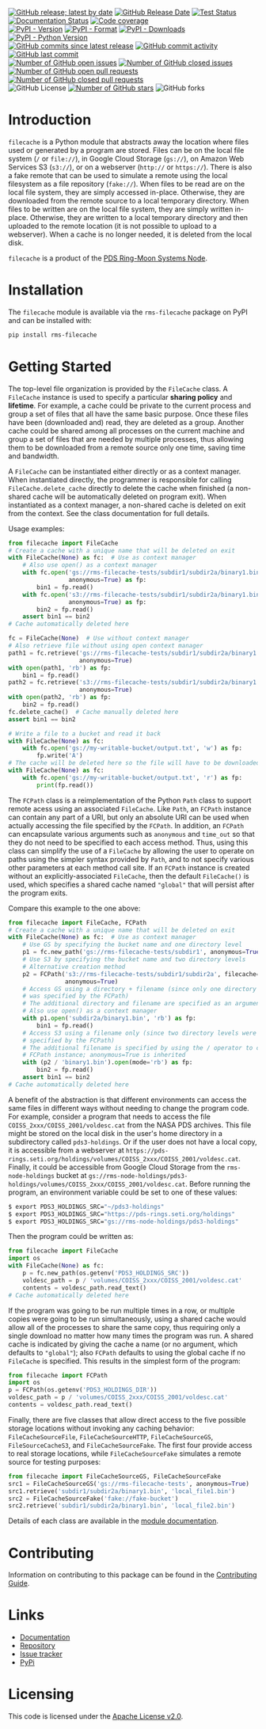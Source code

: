 [![GitHub release; latest by date](https://img.shields.io/github/v/release/SETI/rms-filecache)](https://github.com/SETI/rms-filecache/releases)
[![GitHub Release Date](https://img.shields.io/github/release-date/SETI/rms-filecache)](https://github.com/SETI/rms-filecache/releases)
[![Test Status](https://img.shields.io/github/actions/workflow/status/SETI/rms-filecache/run-tests.yml?branch=main)](https://github.com/SETI/rms-filecache/actions)
[![Documentation Status](https://readthedocs.org/projects/rms-filecache/badge/?version=latest)](https://rms-filecache.readthedocs.io/en/latest/?badge=latest)
[![Code coverage](https://img.shields.io/codecov/c/github/SETI/rms-filecache/main?logo=codecov)](https://codecov.io/gh/SETI/rms-filecache)
<br />
[![PyPI - Version](https://img.shields.io/pypi/v/rms-filecache)](https://pypi.org/project/rms-filecache)
[![PyPI - Format](https://img.shields.io/pypi/format/rms-filecache)](https://pypi.org/project/rms-filecache)
[![PyPI - Downloads](https://img.shields.io/pypi/dm/rms-filecache)](https://pypi.org/project/rms-filecache)
[![PyPI - Python Version](https://img.shields.io/pypi/pyversions/rms-filecache)](https://pypi.org/project/rms-filecache)
<br />
[![GitHub commits since latest release](https://img.shields.io/github/commits-since/SETI/rms-filecache/latest)](https://github.com/SETI/rms-filecache/commits/main/)
[![GitHub commit activity](https://img.shields.io/github/commit-activity/m/SETI/rms-filecache)](https://github.com/SETI/rms-filecache/commits/main/)
[![GitHub last commit](https://img.shields.io/github/last-commit/SETI/rms-filecache)](https://github.com/SETI/rms-filecache/commits/main/)
<br />
[![Number of GitHub open issues](https://img.shields.io/github/issues-raw/SETI/rms-filecache)](https://github.com/SETI/rms-filecache/issues)
[![Number of GitHub closed issues](https://img.shields.io/github/issues-closed-raw/SETI/rms-filecache)](https://github.com/SETI/rms-filecache/issues)
[![Number of GitHub open pull requests](https://img.shields.io/github/issues-pr-raw/SETI/rms-filecache)](https://github.com/SETI/rms-filecache/pulls)
[![Number of GitHub closed pull requests](https://img.shields.io/github/issues-pr-closed-raw/SETI/rms-filecache)](https://github.com/SETI/rms-filecache/pulls)
<br />
![GitHub License](https://img.shields.io/github/license/SETI/rms-filecache)
[![Number of GitHub stars](https://img.shields.io/github/stars/SETI/rms-filecache)](https://github.com/SETI/rms-filecache/stargazers)
![GitHub forks](https://img.shields.io/github/forks/SETI/rms-filecache)

# Introduction

`filecache` is a Python module that abstracts away the location where files used or
generated by a program are stored. Files can be on the local file system (`/` or
`file://`), in Google Cloud Storage (`gs://`), on Amazon Web Services S3 (`s3://`), or on a
webserver (`http://` or `https://`). There is also a fake remote that can be used to simulate
a remote using the local filesystem as a file repository (`fake://`). When files to be read
are on the local file system, they are simply accessed in-place. Otherwise, they are
downloaded from the remote source to a local temporary directory. When files to be written
are on the local file system, they are simply written in-place. Otherwise, they are
written to a local temporary directory and then uploaded to the remote location (it is not
possible to upload to a webserver). When a cache is no longer needed, it is deleted from
the local disk.

`filecache` is a product of the [PDS Ring-Moon Systems Node](https://pds-rings.seti.org).

# Installation

The `filecache` module is available via the `rms-filecache` package on PyPI and can be
installed with:

```sh
pip install rms-filecache
```

# Getting Started

The top-level file organization is provided by the `FileCache` class. A `FileCache`
instance is used to specify a particular **sharing policy** and **lifetime**. For example,
a cache could be private to the current process and group a set of files that all have the
same basic purpose. Once these files have been (downloaded and) read, they are deleted as
a group. Another cache could be shared among all processes on the current machine and
group a set of files that are needed by multiple processes, thus allowing them to be
downloaded from a remote source only one time, saving time and bandwidth.

A `FileCache` can be instantiated either directly or as a context manager. When
instantiated directly, the programmer is responsible for calling `FileCache.delete_cache`
directly to delete the cache when finished (a non-shared cache will be automatically
deleted on program exit). When instantiated as a context manager, a non-shared cache is
deleted on exit from the context. See the class documentation for full details.

Usage examples:

```python
from filecache import FileCache
# Create a cache with a unique name that will be deleted on exit
with FileCache(None) as fc:  # Use as context manager
    # Also use open() as a context manager
    with fc.open('gs://rms-filecache-tests/subdir1/subdir2a/binary1.bin', 'rb',
                 anonymous=True) as fp:
        bin1 = fp.read()
    with fc.open('s3://rms-filecache-tests/subdir1/subdir2a/binary1.bin', 'rb',
                 anonymous=True) as fp:
        bin2 = fp.read()
    assert bin1 == bin2
# Cache automatically deleted here

fc = FileCache(None)  # Use without context manager
# Also retrieve file without using open context manager
path1 = fc.retrieve('gs://rms-filecache-tests/subdir1/subdir2a/binary1.bin',
                    anonymous=True)
with open(path1, 'rb') as fp:
    bin1 = fp.read()
path2 = fc.retrieve('s3://rms-filecache-tests/subdir1/subdir2a/binary1.bin',
                    anonymous=True)
with open(path2, 'rb') as fp:
    bin2 = fp.read()
fc.delete_cache()  # Cache manually deleted here
assert bin1 == bin2

# Write a file to a bucket and read it back
with FileCache(None) as fc:
    with fc.open('gs://my-writable-bucket/output.txt', 'w') as fp:
        fp.write('A')
# The cache will be deleted here so the file will have to be downloaded
with FileCache(None) as fc:
    with fc.open('gs://my-writable-bucket/output.txt', 'r') as fp:
        print(fp.read())
```

The `FCPath` class is a reimplementation of the Python `Path` class to support remote
acess using an associated `FileCache`. Like `Path`, an `FCPath` instance can contain any
part of a URI, but only an absolute URI can be used when actually accessing the file
specified by the `FCPath`. In addition, an `FCPath` can encapsulate various arguments such
as `anonymous` and `time_out` so that they do not need to be specified to each access
method. Thus, using this class can simplify the use of a `FileCache` by allowing the user
to operate on paths using the simpler syntax provided by `Path`, and to not specify
various other parameters at each method call site. If an `FCPath` instance is created
without an explicitly-associated `FileCache`, then the default `FileCache()` is used,
which specifies a shared cache named `"global"` that will persist after the program exits.

Compare this example to the one above:

```python
from filecache import FileCache, FCPath
# Create a cache with a unique name that will be deleted on exit
with FileCache(None) as fc:  # Use as context manager
    # Use GS by specifying the bucket name and one directory level
    p1 = fc.new_path('gs://rms-filecache-tests/subdir1', anonymous=True)
    # Use S3 by specifying the bucket name and two directory levels
    # Alternative creation method
    p2 = FCPath('s3://rms-filecache-tests/subdir1/subdir2a', filecache=fc,
                anonymous=True)
    # Access GS using a directory + filename (since only one directory level
    # was specified by the FCPath)
    # The additional directory and filename are specified as an argument to open()
    # Also use open() as a context manager
    with p1.open('subdir2a/binary1.bin', 'rb') as fp:
        bin1 = fp.read()
    # Access S3 using a filename only (since two directory levels were already
    # specified by the FCPath)
    # The additional filename is specified by using the / operator to create a new
    # FCPath instance; anonymous=True is inherited
    with (p2 / 'binary1.bin').open(mode='rb') as fp:
        bin2 = fp.read()
    assert bin1 == bin2
# Cache automatically deleted here
```

A benefit of the abstraction is that different environments can access the same files in
different ways without needing to change the program code. For example, consider a program
that needs to access the file ``COISS_2xxx/COISS_2001/voldesc.cat`` from the NASA PDS
archives. This file might be stored on the local disk in the user's home directory in a
subdirectory called ``pds3-holdings``. Or if the user does not have a local copy, it is
accessible from a webserver at
``https://pds-rings.seti.org/holdings/volumes/COISS_2xxx/COISS_2001/voldesc.cat``.
Finally, it could be accessible from Google Cloud Storage from the ``rms-node-holdings``
bucket at
``gs://rms-node-holdings/pds3-holdings/volumes/COISS_2xxx/COISS_2001/voldesc.cat``. Before
running the program, an environment variable could be set to one of these values:

```sh
$ export PDS3_HOLDINGS_SRC="~/pds3-holdings"
$ export PDS3_HOLDINGS_SRC="https://pds-rings.seti.org/holdings"
$ export PDS3_HOLDINGS_SRC="gs://rms-node-holdings/pds3-holdings"
```

Then the program could be written as:

```python
from filecache import FileCache
import os
with FileCache(None) as fc:
    p = fc.new_path(os.getenv('PDS3_HOLDINGS_SRC'))
    voldesc_path = p / 'volumes/COISS_2xxx/COISS_2001/voldesc.cat'
    contents = voldesc_path.read_text()
# Cache automatically deleted here
```

If the program was going to be run multiple times in a row, or multiple copies were going
to be run simultaneously, using a shared cache would allow all of the processes to share
the same copy, thus requiring only a single download no matter how many times the program
was run. A shared cache is indicated by giving the cache a name (or no argument, which
defaults to ``"global"``); also `FCPath` defaults to using the global cache if no
`FileCache` is specified. This results in the simplest form of the program:

```python
from filecache import FCPath
import os
p = FCPath(os.getenv('PDS3_HOLDINGS_DIR'))
voldesc_path = p / 'volumes/COISS_2xxx/COISS_2001/voldesc.cat'
contents = voldesc_path.read_text()
```

Finally, there are five classes that allow direct access to the five possible storage
locations without invoking any caching behavior: `FileCacheSourceFile`,
`FileCacheSourceHTTP`, `FileCacheSourceGS`, `FileSourceCacheS3`, and `FileCacheSourceFake`.
The first four provide access to real storage locations, while `FileCacheSourceFake`
simulates a remote source for testing purposes:

```python
from filecache import FileCacheSourceGS, FileCacheSourceFake
src1 = FileCacheSourceGS('gs://rms-filecache-tests', anonymous=True)
src1.retrieve('subdir1/subdir2a/binary1.bin', 'local_file1.bin')
src2 = FileCacheSourceFake('fake://fake-bucket')
src2.retrieve('subdir1/subdir2a/binary1.bin', 'local_file2.bin')
```

Details of each class are available in the [module documentation](https://rms-filecache.readthedocs.io/en/latest/module.html).

# Contributing

Information on contributing to this package can be found in the
[Contributing Guide](https://github.com/SETI/rms-filecache/blob/main/CONTRIBUTING.md).

# Links

- [Documentation](https://rms-filecache.readthedocs.io)
- [Repository](https://github.com/SETI/rms-filecache)
- [Issue tracker](https://github.com/SETI/rms-filecache/issues)
- [PyPi](https://pypi.org/project/rms-filecache)

# Licensing

This code is licensed under the [Apache License v2.0](https://github.com/SETI/rms-filecache/blob/main/LICENSE).
